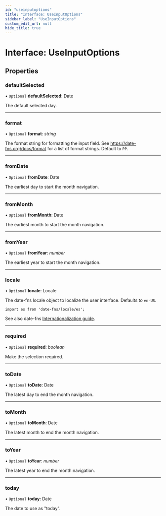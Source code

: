 ```yaml
---
id: "useinputoptions"
title: "Interface: UseInputOptions"
sidebar_label: "UseInputOptions"
custom_edit_url: null
hide_title: true
---
```


# Interface: UseInputOptions

## Properties

### defaultSelected

• `Optional` **defaultSelected**: Date

The default selected day.

___

### format

• `Optional` **format**: *string*

The format string for formatting the input field. See https://date-fns.org/docs/format for a list of format strings. Default to `PP`.

___

### fromDate

• `Optional` **fromDate**: Date

The earliest day to start the month navigation.

___

### fromMonth

• `Optional` **fromMonth**: Date

The earliest month to start the month navigation.

___

### fromYear

• `Optional` **fromYear**: *number*

The earliest year to start the month navigation.

___

### locale

• `Optional` **locale**: Locale

The date-fns locale object to localize the user interface. Defaults to
`en-US`.

```
import es from 'date-fns/locale/es';
```

See also date-fns [Internationalization
guide](https://date-fns.org/docs/I18n).

___

### required

• `Optional` **required**: *boolean*

Make the selection required.

___

### toDate

• `Optional` **toDate**: Date

The latest day to end the month navigation.

___

### toMonth

• `Optional` **toMonth**: Date

The latest month to end the month navigation.

___

### toYear

• `Optional` **toYear**: *number*

The latest year to end the month navigation.

___

### today

• `Optional` **today**: Date

The date to use as "today".
